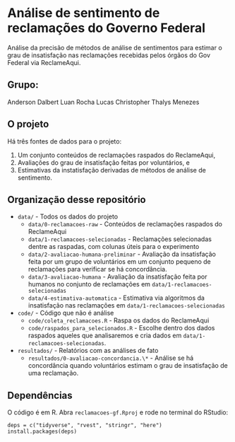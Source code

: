 # Análise de sentimento de reclamações do Governo Federal 

Análise da precisão de métodos de análise de sentimentos para estimar o grau de insatisfação nas reclamações recebidas pelos órgãos do Gov Federal via ReclameAqui.

## Grupo:
Anderson Dalbert
Luan Rocha
Lucas Christopher
Thalys Menezes

## O projeto

Há três fontes de dados para o projeto: 

1. Um conjunto conteúdos de reclamações raspados do ReclameAqui, 
2. Avaliações do grau de insatisfação feitas por voluntários, e 
3. Estimativas da instatisfação derivadas de métodos de análise de sentimento.

## Organização desse repositório

* `data/` - Todos os dados do projeto
    * `data/0-reclamacoes-raw` - Conteúdos de reclamações raspados do ReclameAqui
    * `data/1-reclamacoes-selecionadas` - Reclamações selecionadas dentre as raspadas, com colunas úteis para o experimento
    * `data/2-avaliacao-humana-preliminar` - Avaliação da insatisfação feita por um grupo de voluntários em um conjunto pequeno de reclamações para verificar se há concordância. 
    * `data/3-avaliacao-humana` - Avaliação da insatisfação feita por humanos no conjunto de reclamações em `data/1-reclamacoes-selecionadas`
    * `data/4-estimativa-automatica` - Estimativa via algoritmos da insatisfação nas reclamações em `data/1-reclamacoes-selecionadas`
* `code/` - Código que não é análise
    * `code/coleta_reclamacoes.R` - Raspa os dados do ReclameAqui
    * `code/raspados_para_selecionados.R` - Escolhe dentro dos dados raspados aqueles que analisaremos e cria dados em `data/1-reclamacoes-selecionadas`.
* `resultados/` - Relatórios com as análises de fato
    * `resultados/0-avaliacao-concordancia.\*` - Análise se há concordância quando voluntários estimam o grau de insatisfação de uma reclamação.

## Dependências

O código é em R. Abra `reclamacoes-gf.Rproj` e rode no terminal do RStudio: 

```
deps = c("tidyverse", "rvest", "stringr", "here")
install.packages(deps)
```
